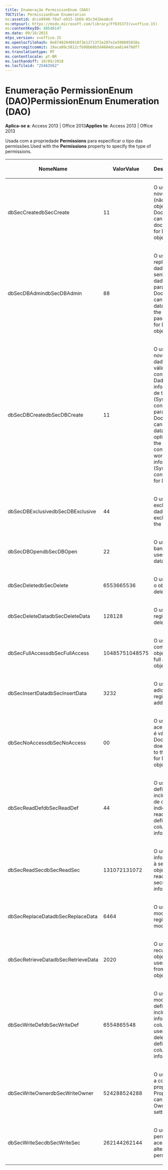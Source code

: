 ```yaml
---
title: Enumeração PermissionEnum (DAO)
TOCTitle: PermissionEnum Enumeration
ms:assetid: dcce9940-f8a7-e915-1b69-05c341bea8cd
ms:mtpsurl: https://msdn.microsoft.com/library/Ff835373(v=office.15)
ms:contentKeyID: 48548147
ms.date: 09/18/2015
mtps_version: v=office.15
ms.openlocfilehash: 0e87482940918f3e12713f2e207e2e590895838a
ms.sourcegitcommit: 19aca09c5812cfb98b68b5d4604dcaa814479df7
ms.translationtype: MT
ms.contentlocale: pt-BR
ms.lasthandoff: 10/09/2018
ms.locfileid: "25463562"
---
```

# <a name="permissionenum-enumeration-dao"></a><span data-ttu-id="cbb27-102">Enumeração PermissionEnum (DAO)</span><span class="sxs-lookup"><span data-stu-id="cbb27-102">PermissionEnum Enumeration (DAO)</span></span>


<span data-ttu-id="cbb27-103">**Aplica-se a**: Access 2013 | Office 2013</span><span class="sxs-lookup"><span data-stu-id="cbb27-103">**Applies to**: Access 2013 | Office 2013</span></span>

<span data-ttu-id="cbb27-104">Usada com a propriedade **Permissions** para especificar o tipo das permissões.</span><span class="sxs-lookup"><span data-stu-id="cbb27-104">Used with the **Permissions** property to specify the type of permissions.</span></span>

<table>
<colgroup>
<col style="width: 33%" />
<col style="width: 33%" />
<col style="width: 33%" />
</colgroup>
<thead>
<tr class="header">
<th><p><span data-ttu-id="cbb27-105">Nome</span><span class="sxs-lookup"><span data-stu-id="cbb27-105">Name</span></span></p></th>
<th><p><span data-ttu-id="cbb27-106">Valor</span><span class="sxs-lookup"><span data-stu-id="cbb27-106">Value</span></span></p></th>
<th><p><span data-ttu-id="cbb27-107">Descrição</span><span class="sxs-lookup"><span data-stu-id="cbb27-107">Description</span></span></p></th>
</tr>
</thead>
<tbody>
<tr class="odd">
<td><p><span data-ttu-id="cbb27-108">dbSecCreate</span><span class="sxs-lookup"><span data-stu-id="cbb27-108">dbSecCreate</span></span></p></td>
<td><p><span data-ttu-id="cbb27-109">1</span><span class="sxs-lookup"><span data-stu-id="cbb27-109">1</span></span></p></td>
<td><p><span data-ttu-id="cbb27-110">O usuário pode criar novos documentos (não é válido para objetos Document).</span><span class="sxs-lookup"><span data-stu-id="cbb27-110">The user can create new documents (not valid for Document objects).</span></span></p></td>
</tr>
<tr class="even">
<td><p><span data-ttu-id="cbb27-111">dbSecDBAdmin</span><span class="sxs-lookup"><span data-stu-id="cbb27-111">dbSecDBAdmin</span></span></p></td>
<td><p><span data-ttu-id="cbb27-112">8</span><span class="sxs-lookup"><span data-stu-id="cbb27-112">8</span></span></p></td>
<td><p><span data-ttu-id="cbb27-113">O usuário pode replicar um banco de dados e alterar a senha do banco de dados (não é válido para objetos Document).</span><span class="sxs-lookup"><span data-stu-id="cbb27-113">The user can replicate a database and change the database password (not valid for Document objects).</span></span></p></td>
</tr>
<tr class="odd">
<td><p><span data-ttu-id="cbb27-114">dbSecDBCreate</span><span class="sxs-lookup"><span data-stu-id="cbb27-114">dbSecDBCreate</span></span></p></td>
<td><p><span data-ttu-id="cbb27-115">1</span><span class="sxs-lookup"><span data-stu-id="cbb27-115">1</span></span></p></td>
<td><p><span data-ttu-id="cbb27-p101">O usuário pode criar novos bancos de dados. Esta opção é válida somente no contêiner Bancos de Dados do arquivo de informações do grupo de trabalho (Systen.mdw). Esta constante não é válida para objetos Document.</span><span class="sxs-lookup"><span data-stu-id="cbb27-p101">The user can create new databases. This option is valid only on the Databases container in the workgroup information file (Systen.mdw). This constant is not valid for Document objects.</span></span></p></td>
</tr>
<tr class="even">
<td><p><span data-ttu-id="cbb27-119">dbSecDBExclusive</span><span class="sxs-lookup"><span data-stu-id="cbb27-119">dbSecDBExclusive</span></span></p></td>
<td><p><span data-ttu-id="cbb27-120">4</span><span class="sxs-lookup"><span data-stu-id="cbb27-120">4</span></span></p></td>
<td><p><span data-ttu-id="cbb27-121">O usuário tem acesso exclusivo ao banco de dados.</span><span class="sxs-lookup"><span data-stu-id="cbb27-121">The user has exclusive access to the database.</span></span></p></td>
</tr>
<tr class="odd">
<td><p><span data-ttu-id="cbb27-122">dbSecDBOpen</span><span class="sxs-lookup"><span data-stu-id="cbb27-122">dbSecDBOpen</span></span></p></td>
<td><p><span data-ttu-id="cbb27-123">2</span><span class="sxs-lookup"><span data-stu-id="cbb27-123">2</span></span></p></td>
<td><p><span data-ttu-id="cbb27-124">O usuário pode abrir o banco de dados.</span><span class="sxs-lookup"><span data-stu-id="cbb27-124">The user can open the database.</span></span></p></td>
</tr>
<tr class="even">
<td><p><span data-ttu-id="cbb27-125">dbSecDelete</span><span class="sxs-lookup"><span data-stu-id="cbb27-125">dbSecDelete</span></span></p></td>
<td><p><span data-ttu-id="cbb27-126">65536</span><span class="sxs-lookup"><span data-stu-id="cbb27-126">65536</span></span></p></td>
<td><p><span data-ttu-id="cbb27-127">O usuário pode excluir o objeto.</span><span class="sxs-lookup"><span data-stu-id="cbb27-127">The user can delete the object.</span></span></p></td>
</tr>
<tr class="odd">
<td><p><span data-ttu-id="cbb27-128">dbSecDeleteData</span><span class="sxs-lookup"><span data-stu-id="cbb27-128">dbSecDeleteData</span></span></p></td>
<td><p><span data-ttu-id="cbb27-129">128</span><span class="sxs-lookup"><span data-stu-id="cbb27-129">128</span></span></p></td>
<td><p><span data-ttu-id="cbb27-130">O usuário pode excluir registros.</span><span class="sxs-lookup"><span data-stu-id="cbb27-130">The user can delete records.</span></span></p></td>
</tr>
<tr class="even">
<td><p><span data-ttu-id="cbb27-131">dbSecFullAccess</span><span class="sxs-lookup"><span data-stu-id="cbb27-131">dbSecFullAccess</span></span></p></td>
<td><p><span data-ttu-id="cbb27-132">1048575</span><span class="sxs-lookup"><span data-stu-id="cbb27-132">1048575</span></span></p></td>
<td><p><span data-ttu-id="cbb27-133">O usuário tem acesso completo ao objeto.</span><span class="sxs-lookup"><span data-stu-id="cbb27-133">The user has full access to the object.</span></span></p></td>
</tr>
<tr class="odd">
<td><p><span data-ttu-id="cbb27-134">dbSecInsertData</span><span class="sxs-lookup"><span data-stu-id="cbb27-134">dbSecInsertData</span></span></p></td>
<td><p><span data-ttu-id="cbb27-135">32</span><span class="sxs-lookup"><span data-stu-id="cbb27-135">32</span></span></p></td>
<td><p><span data-ttu-id="cbb27-136">O usuário pode adicionar registros.</span><span class="sxs-lookup"><span data-stu-id="cbb27-136">The user can add records.</span></span></p></td>
</tr>
<tr class="even">
<td><p><span data-ttu-id="cbb27-137">dbSecNoAccess</span><span class="sxs-lookup"><span data-stu-id="cbb27-137">dbSecNoAccess</span></span></p></td>
<td><p><span data-ttu-id="cbb27-138">0</span><span class="sxs-lookup"><span data-stu-id="cbb27-138">0</span></span></p></td>
<td><p><span data-ttu-id="cbb27-139">O usuário não tem acesso ao objeto (não é válido para objetos Document).</span><span class="sxs-lookup"><span data-stu-id="cbb27-139">The user does not have access to the object (not valid for Document objects).</span></span></p></td>
</tr>
<tr class="odd">
<td><p><span data-ttu-id="cbb27-140">dbSecReadDef</span><span class="sxs-lookup"><span data-stu-id="cbb27-140">dbSecReadDef</span></span></p></td>
<td><p><span data-ttu-id="cbb27-141">4</span><span class="sxs-lookup"><span data-stu-id="cbb27-141">4</span></span></p></td>
<td><p><span data-ttu-id="cbb27-142">O usuário pode ler a definição da tabela, inclusive informações de coluna e índice.</span><span class="sxs-lookup"><span data-stu-id="cbb27-142">The user can read the table definition, including column and index information.</span></span></p></td>
</tr>
<tr class="even">
<td><p><span data-ttu-id="cbb27-143">dbSecReadSec</span><span class="sxs-lookup"><span data-stu-id="cbb27-143">dbSecReadSec</span></span></p></td>
<td><p><span data-ttu-id="cbb27-144">131072</span><span class="sxs-lookup"><span data-stu-id="cbb27-144">131072</span></span></p></td>
<td><p><span data-ttu-id="cbb27-145">O usuário pode ler as informações relativas à segurança do objeto.</span><span class="sxs-lookup"><span data-stu-id="cbb27-145">The user can read the object's security-related information.</span></span></p></td>
</tr>
<tr class="odd">
<td><p><span data-ttu-id="cbb27-146">dbSecReplaceData</span><span class="sxs-lookup"><span data-stu-id="cbb27-146">dbSecReplaceData</span></span></p></td>
<td><p><span data-ttu-id="cbb27-147">64</span><span class="sxs-lookup"><span data-stu-id="cbb27-147">64</span></span></p></td>
<td><p><span data-ttu-id="cbb27-148">O usuário pode modificar registros.</span><span class="sxs-lookup"><span data-stu-id="cbb27-148">The user can modify records.</span></span></p></td>
</tr>
<tr class="even">
<td><p><span data-ttu-id="cbb27-149">dbSecRetrieveData</span><span class="sxs-lookup"><span data-stu-id="cbb27-149">dbSecRetrieveData</span></span></p></td>
<td><p><span data-ttu-id="cbb27-150">20</span><span class="sxs-lookup"><span data-stu-id="cbb27-150">20</span></span></p></td>
<td><p><span data-ttu-id="cbb27-151">O usuário pode recuperar dados do objeto Document.</span><span class="sxs-lookup"><span data-stu-id="cbb27-151">The user can retrieve data from the Document object.</span></span></p></td>
</tr>
<tr class="odd">
<td><p><span data-ttu-id="cbb27-152">dbSecWriteDef</span><span class="sxs-lookup"><span data-stu-id="cbb27-152">dbSecWriteDef</span></span></p></td>
<td><p><span data-ttu-id="cbb27-153">65548</span><span class="sxs-lookup"><span data-stu-id="cbb27-153">65548</span></span></p></td>
<td><p><span data-ttu-id="cbb27-154">O usuário pode modificar ou excluir a definição da tabela, inclusive as informações de coluna e índice.</span><span class="sxs-lookup"><span data-stu-id="cbb27-154">The user can modify or delete the table definition, including column and index information.</span></span></p></td>
</tr>
<tr class="even">
<td><p><span data-ttu-id="cbb27-155">dbSecWriteOwner</span><span class="sxs-lookup"><span data-stu-id="cbb27-155">dbSecWriteOwner</span></span></p></td>
<td><p><span data-ttu-id="cbb27-156">524288</span><span class="sxs-lookup"><span data-stu-id="cbb27-156">524288</span></span></p></td>
<td><p><span data-ttu-id="cbb27-157">O usuário pode alterar a configuração da propriedade Proprietário.</span><span class="sxs-lookup"><span data-stu-id="cbb27-157">The user can change the Owner property setting.</span></span></p></td>
</tr>
<tr class="odd">
<td><p><span data-ttu-id="cbb27-158">dbSecWriteSec</span><span class="sxs-lookup"><span data-stu-id="cbb27-158">dbSecWriteSec</span></span></p></td>
<td><p><span data-ttu-id="cbb27-159">262144</span><span class="sxs-lookup"><span data-stu-id="cbb27-159">262144</span></span></p></td>
<td><p><span data-ttu-id="cbb27-160">O usuário pode alterar permissões de acesso.</span><span class="sxs-lookup"><span data-stu-id="cbb27-160">The user can alter access permissions.</span></span></p></td>
</tr>
</tbody>
</table>


